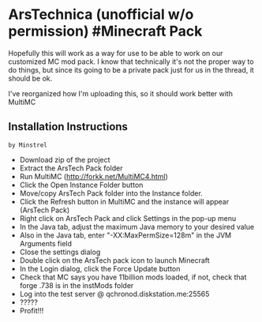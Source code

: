 ArsTechnica (unofficial w/o permission) #Minecraft Pack
=======================================================
Hopefully this will work as a way for use to be able to work on our customized MC mod pack.
I know that technically it's not the proper way to do things, but since its going to be a private pack just for us in the thread, it should be ok.

I've reorganized how I'm uploading this, so it should work better with MultiMC


Installation Instructions 
---------------------------------------
    by Minstrel 

- Download zip of the project
- Extract the ArsTech Pack folder
- Run MultiMC (http://forkk.net/MultiMC4.html)
- Click the Open Instance Folder button
- Move/copy ArsTech Pack folder into the Instance folder.
- Click the Refresh button in MultiMC and the instance will appear (ArsTech Pack)
- Right click on ArsTech Pack and click Settings in the pop-up menu
- In the Java tab, adjust the maximum Java memory to your desired value
- Also in the Java tab, enter "-XX:MaxPermSize=128m" in the JVM Arguments field
- Close the settings dialog
- Double click on the ArsTech pack icon to launch Minecraft
- In the Login dialog, click the Force Update button
- Check that MC says you have 11billion mods loaded, if not, check that forge .738 is in the instMods folder
- Log into the test server @ qchronod.diskstation.me:25565
- ?????
- Profit!!!
